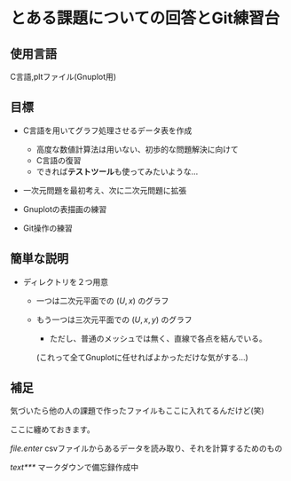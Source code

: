 # とある課題についての回答とGit練習台

## 使用言語

C言語,pltファイル(Gnuplot用)

## 目標

* C言語を用いてグラフ処理させるデータ表を作成
  * 高度な数値計算法は用いない、初歩的な問題解決に向けて
  * C言語の復習
  * できれば**テストツール**も使ってみたいような…

* 一次元問題を最初考え、次に二次元問題に拡張

* Gnuplotの表描画の練習

* Git操作の練習

## 簡単な説明

* ディレクトリを２つ用意

  * 一つは二次元平面での $(U,x)$ のグラフ

  * もう一つは三次元平面での $(U,x,y)$ のグラフ

    * ただし、普通のメッシュでは無く、直線で各点を結んでいる。

    (これって全てGnuplotに任せればよかっただけな気がする…)
    
## 補足

気づいたら他の人の課題で作ったファイルもここに入れてるんだけど(笑)

ここに纏めておきます。

_file.enter_ csvファイルからあるデータを読み取り、それを計算するためのもの

_text\*\*\*_ マークダウンで備忘録作成中
